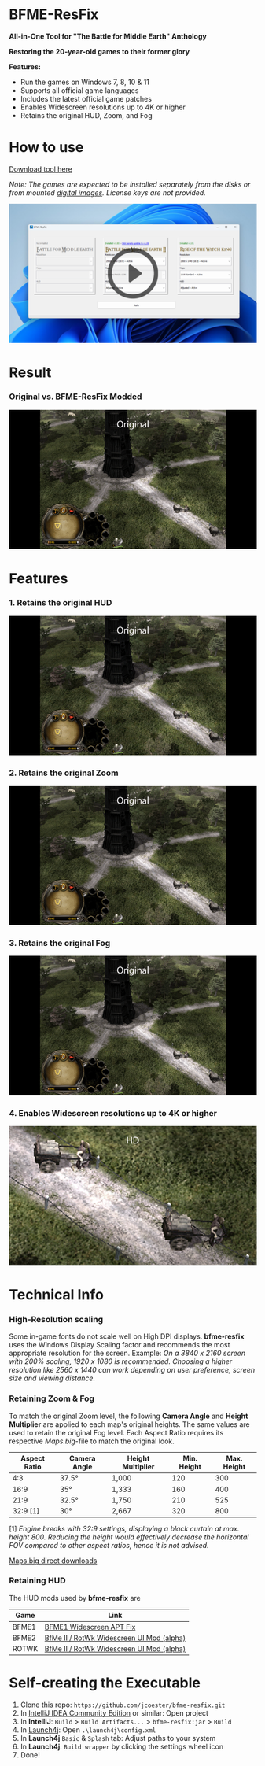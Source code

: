 # BFME-ResFix

**All-in-One Tool for **"The Battle for Middle Earth"** Anthology**

**Restoring the 20-year-old games to their former glory**

**Features:**
- Run the games on Windows 7, 8, 10 & 11
- Supports all official game languages
- Includes the latest official game patches
- Enables Widescreen resolutions up to 4K or higher
- Retains the original HUD, Zoom, and Fog

# How to use

[Download tool here](https://github.com/jcoester/bfme-resfix/releases)

*Note: The games are expected to be installed separately from the disks or from mounted [digital images](https://www.mediafire.com/folder/qipu589jehkpm/The_Battle_for_Middle_Earth_Anthology). License keys are not provided.*

[![Click the image to watch the Video Demo](https://github.com/jcoester/bfme-resfix/blob/main/images/Thumbnail.jpg)](https://youtu.be/4pJYwUAgK-g)

# Result

### Original vs. BFME-ResFix Modded
![](https://github.com/jcoester/bfme-resfix/blob/main/images/01_Before-After.gif)

# Features 

### 1. Retains the original HUD
![](https://github.com/jcoester/bfme-resfix/blob/main/images/02_HUD.gif)

### 2. Retains the original Zoom
![](https://github.com/jcoester/bfme-resfix/blob/main/images/03_Zoom_Level.gif)

### 3. Retains the original Fog
![](https://github.com/jcoester/bfme-resfix/blob/main/images/04_Fog.gif)

### 4. Enables Widescreen resolutions up to 4K or higher
![](https://github.com/jcoester/bfme-resfix/blob/main/images/05_High-Res.gif)

# Technical Info

### High-Resolution scaling
Some in-game fonts do not scale well on High DPI displays. **bfme-resfix** uses the Windows Display Scaling factor and recommends the most appropriate resolution for the screen. Example: *On a 3840 x 2160 screen with 200% scaling, 1920 x 1080 is recommended. Choosing a higher resolution like 2560 x 1440 can work depending on user preference, screen size and viewing distance.*

### Retaining Zoom & Fog
To match the original Zoom level, the following **Camera Angle** and **Height Multiplier** are applied to each map's original heights. 
The same values are used to retain the original Fog level. Each Aspect Ratio requires its respective *Maps.big*-file to match the original look.

| Aspect Ratio | Camera Angle | Height Multiplier | Min. Height | Max. Height | 
|--------------|--------------|-------------------|-------------|-------------|
| 4:3          | 37.5°        | 1,000             | 120         | 300         |
| 16:9         | 35°          | 1,333             | 160         | 400         |
| 21:9         | 32.5°        | 1,750             | 210         | 525         |
| 32:9 [1]     | 30°          | 2,667             | 320         | 800         |

[1] *Engine breaks with 32:9 settings, displaying a black curtain at max. height 800. Reducing the height would effectively decrease the horizontal FOV compared to other aspect ratios, hence it is not advised.*

[Maps.big direct downloads](https://github.com/jcoester/bfme-resfix-storage/tree/main/Maps)

### Retaining HUD

The HUD mods used by **bfme-resfix** are

| Game  | Link | 
|-------|------|
| BFME1 | [BFME1 Widescreen APT Fix](https://www.the3rdage.net/item-817) |
| BFME2 | [BfMe II / RotWk Widescreen UI Mod (alpha)](https://www.the3rdage.net/item-717) | 
| ROTWK | [BfMe II / RotWk Widescreen UI Mod (alpha)](https://www.the3rdage.net/item-717) |

# Self-creating the Executable

1. Clone this repo: ```https://github.com/jcoester/bfme-resfix.git```
2. In [IntelliJ IDEA Community Edition](https://www.jetbrains.com/de-de/idea/download/download-thanks.html?platform=windows&code=IIC) or similar: Open project
3. In **IntelliJ**: ```Build``` > ```Build Artifacts...``` > ```bfme-resfix:jar``` > ```Build```
4. In [Launch4j](https://launch4j.sourceforge.net/): Open ```.\launch4j\config.xml``` 
5. In **Launch4j** ```Basic``` & ```Splash``` tab: Adjust paths to your system
6. In **Launch4j**: ```Build wrapper``` by clicking the settings wheel icon
7. Done!
